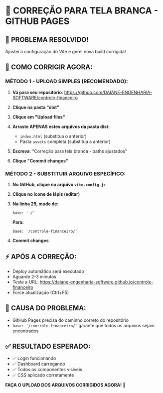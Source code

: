 # 🔧 CORREÇÃO PARA TELA BRANCA - GITHUB PAGES

## 🚨 PROBLEMA RESOLVIDO!
Ajustei a configuração do Vite e gerei nova build corrigida!

## 🚀 COMO CORRIGIR AGORA:

### MÉTODO 1 - UPLOAD SIMPLES (RECOMENDADO):

1. **Vá para seu repositório**: https://github.com/DAIANE-ENGENHARIA-SOFTWARE/controle-financeiro

2. **Clique na pasta "dist"**

3. **Clique em "Upload files"**

4. **Arraste APENAS estes arquivos da pasta dist:**
   - `index.html` (substitua o anterior)
   - Pasta `assets` completa (substitua a anterior)

5. **Escreva**: "Correção para tela branca - paths ajustados"

6. **Clique "Commit changes"**

### MÉTODO 2 - SUBSTITUIR ARQUIVO ESPECÍFICO:

1. **No GitHub, clique no arquivo `vite.config.js`**

2. **Clique no ícone de lápis (editar)**

3. **Na linha 25, mude de:**
   ```
   base: './'
   ```
   **Para:**
   ```
   base: '/controle-financeiro/'
   ```

4. **Commit changes**

## ⚡ APÓS A CORREÇÃO:
- Deploy automático será executado
- Aguarde 2-3 minutos
- Teste a URL: https://daiane-engenharia-software.github.io/controle-financeiro
- Force atualização (Ctrl+F5)

## 🎯 CAUSA DO PROBLEMA:
- GitHub Pages precisa do caminho correto do repositório
- `base: '/controle-financeiro/'` garante que todos os arquivos sejam encontrados

## ✅ RESULTADO ESPERADO:
- ✅ Login funcionando
- ✅ Dashboard carregando
- ✅ Todos os componentes visíveis
- ✅ CSS aplicado corretamente

**FAÇA O UPLOAD DOS ARQUIVOS CORRIGIDOS AGORA!** 🚀
